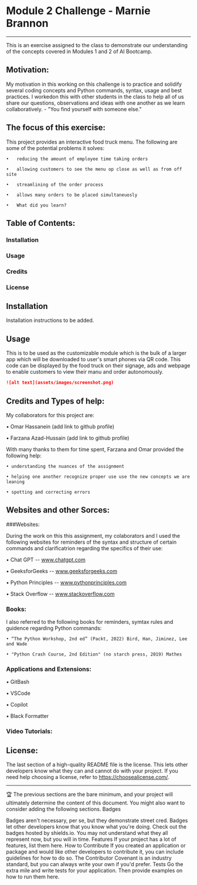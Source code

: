 # Module 2 Challenge - Marnie Brannon
---------------------------------------------------------------
This is an exercise assigned to the class to demonstrate our understanding of the concepts covered in Modules 1 and 2 of AI Bootcamp.

## Motivation:
My motivation in this working on this challenge is to practice and solidify several coding concepts and Python commands, syntax, usage and best practices. I workedon this with other students in the class to help all of us share our questions, observations and ideas with one another as we learn collaboratively. - "You find yourself with someone else."
## The focus of this exercise:
This project provides an interactive food truck menu.
The following are some of the potential problems it solves:

    •	reducing the amount of employee time taking orders
    
    •	allowing customers to see the menu op close as well as from off site
    
    •	streamlining of the order process
    
    •	allows many orders to be placed simultaneuosly
    
    •	What did you learn?
    
## Table of Contents:

  ###	Installation
  
  ###	Usage
  
  ###	Credits
  
  ###	License
  
## Installation
Installation instructions to be added.

## Usage
 This is to be used as the customizable module which is the bulk of a larger app which will be downloaded to user's smart phones via QR code.  This code can be displayed by the food truck on their signage, ads and webpage to enable customers to view their manu and order autonomously.
```md
![alt text](assets/images/screenshot.png)
```
## Credits and Types of help:
My collaborators for this project are:

   • Omar Hassanein   (add link to github profile)
  
   • Farzana Azad-Hussain  (add link to github profile)

With many thanks to them for time spent, Farzana and Omar provided the following help: 

    • understanding the nuances of the assignment 

    • helping one another recognize proper use use the new concepts we are leaning 

    • spotting and correcting errors

## Websites and other Sorces:

###Websites:

During the work on this this assignment, my colaborators and I used the following websites for reminders of the syntax and structure of certain commands and clarificatrion regarding the specifics of their use:

  • Chat GPT  --   www.chatgpt.com
  
  • GeeksforGeeks  --  www.geeksforgeeks.com

  • Python Principles  --  www.pythonprinciples.com

  • Stack Overflow  --  www.stackoverflow.com
  
### Books:  
I also referred to the following books for reminders, symtax rules and guidence regarding Python commands:

    • “The Python Workshop, 2nd ed” (Packt, 2022) Bird, Han, Jiminez, Lee and Wade
    
    • "Python Crash Course, 2nd Edition" (no starch press, 2019) Mathes
    
    
### Applications and Extensions:

• GitBash 

• VSCode

• Copilot

•  Black Formatter

### Video Tutorials:

## License:
The last section of a high-quality README file is the license. This lets other developers know what they can and cannot do with your project. If you need help choosing a license, refer to https://choosealicense.com/.
________________________________________
🏆 The previous sections are the bare minimum, and your project will ultimately determine the content of this document. You might also want to consider adding the following sections.
Badges
 
Badges aren't necessary, per se, but they demonstrate street cred. Badges let other developers know that you know what you're doing. Check out the badges hosted by shields.io. You may not understand what they all represent now, but you will in time.
Features
If your project has a lot of features, list them here.
How to Contribute
If you created an application or package and would like other developers to contribute it, you can include guidelines for how to do so. The Contributor Covenant is an industry standard, but you can always write your own if you'd prefer.
Tests
Go the extra mile and write tests for your application. Then provide examples on how to run them here.

